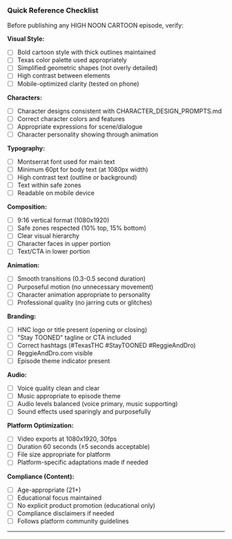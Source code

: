 ### Quick Reference Checklist

Before publishing any HIGH NOON CARTOON episode, verify:

**Visual Style:**

- [ ] Bold cartoon style with thick outlines maintained
- [ ] Texas color palette used appropriately
- [ ] Simplified geometric shapes (not overly detailed)
- [ ] High contrast between elements
- [ ] Mobile-optimized clarity (tested on phone)

**Characters:**

- [ ] Character designs consistent with CHARACTER_DESIGN_PROMPTS.md
- [ ] Correct character colors and features
- [ ] Appropriate expressions for scene/dialogue
- [ ] Character personality showing through animation

**Typography:**

- [ ] Montserrat font used for main text
- [ ] Minimum 60pt for body text (at 1080px width)
- [ ] High contrast text (outline or background)
- [ ] Text within safe zones
- [ ] Readable on mobile device

**Composition:**

- [ ] 9:16 vertical format (1080x1920)
- [ ] Safe zones respected (10% top, 15% bottom)
- [ ] Clear visual hierarchy
- [ ] Character faces in upper portion
- [ ] Text/CTA in lower portion

**Animation:**

- [ ] Smooth transitions (0.3-0.5 second duration)
- [ ] Purposeful motion (no unnecessary movement)
- [ ] Character animation appropriate to personality
- [ ] Professional quality (no jarring cuts or glitches)

**Branding:**

- [ ] HNC logo or title present (opening or closing)
- [ ] "Stay TOONED" tagline or CTA included
- [ ] Correct hashtags (#TexasTHC #StayTOONED #ReggieAndDro)
- [ ] ReggieAndDro.com visible
- [ ] Episode theme indicator present

**Audio:**

- [ ] Voice quality clean and clear
- [ ] Music appropriate to episode theme
- [ ] Audio levels balanced (voice primary, music supporting)
- [ ] Sound effects used sparingly and purposefully

**Platform Optimization:**

- [ ] Video exports at 1080x1920, 30fps
- [ ] Duration 60 seconds (±5 seconds acceptable)
- [ ] File size appropriate for platform
- [ ] Platform-specific adaptations made if needed

**Compliance (Content):**

- [ ] Age-appropriate (21+)
- [ ] Educational focus maintained
- [ ] No explicit product promotion (educational only)
- [ ] Compliance disclaimers if needed
- [ ] Follows platform community guidelines

---
